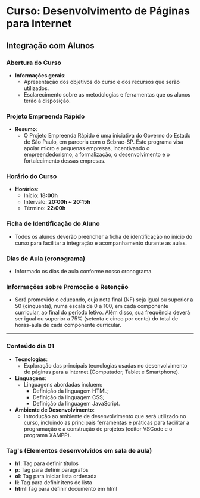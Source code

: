 # Curso: Desenvolvimento de Páginas para Internet

## Integração com Alunos

### Abertura do Curso
- **Informações gerais**:
    - Apresentação dos objetivos do curso e dos recursos que serão utilizados.
    - Esclarecimento sobre as metodologias e ferramentas que os alunos terão à disposição.

### Projeto Empreenda Rápido
- **Resumo**:
    - O Projeto Empreenda Rápido é uma iniciativa do Governo do Estado de São Paulo, em parceria com o Sebrae-SP. Este programa visa apoiar micro e pequenas empresas, incentivando o empreendedorismo, a formalização, o desenvolvimento e o fortalecimento dessas empresas.

### Horário do Curso
- **Horários**:
    - Início: **18:00h**
    - Intervalo: **20:00h ~ 20:15h**
    - Término: **22:00h**

### Ficha de Identificação do Aluno
- Todos os alunos deverão preencher a ficha de identificação no início do curso para facilitar a integração e acompanhamento durante as aulas.

### Dias de Aula (cronograma)
- Informado os dias de aula conforme nosso cronograma. 
    
### Informações sobre Promoção e Retenção
- Será promovido o educando, cuja nota final (NF) seja igual ou superior a 50 (cinquenta), numa escala de 0 a 100, em cada componente curricular, ao final do período letivo. Além disso, sua frequência deverá ser igual ou superior a 75% (setenta e cinco por cento) do total de horas-aula de cada componente curricular.


------------------------------------------------------------------------------------------------

  
### Conteúdo dia 01
- **Tecnologias**:
    - Exploração das principais tecnologias usadas no desenvolvimento de páginas para a internet (Computador, Tablet e Smartphone).
- **Linguagens**:
    - Linguagens abordadas incluem:
        -  Definição da linguagem HTML;
        -  Definição da linguagem CSS;
        -  Definição da linguagem JavaScript.
- **Ambiente de Desenvolvimento**:
    - Introdução ao ambiente de desenvolvimento que será utilizado no curso, incluindo as principais ferramentas e práticas para facilitar a programação e a construção de projetos (editor VSCode e o programa XAMPP).
 
### Tag's (Elementos desenvolvidos em sala de aula)
- **h1**: Tag para definir títulos
- **p**: Tag para definir parágrafos
- **ol**: Tag para iniciar lista ordenada
- **li**: Tag para definir itens de lista
- **html** Tag para definir documento em html

